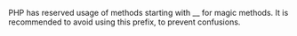 PHP has reserved usage of methods starting with __ for magic methods. It is recommended to avoid using this prefix, to prevent confusions.

<?php

class foo{
    // Constructor
    function __construct() {}

    // Constructor's typo
    function __constructor() {}

    // Illegal function name, even as private
    private function __bar() {}
}

?>
